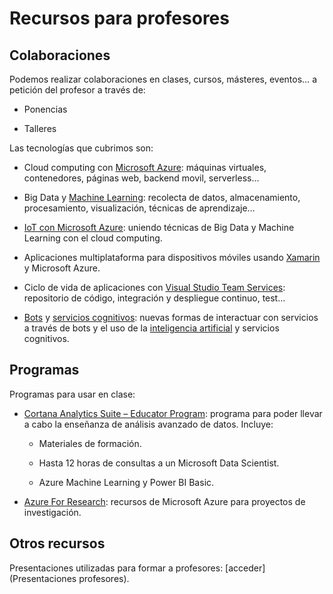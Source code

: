 Recursos para profesores
========================

Colaboraciones
--------------

Podemos realizar colaboraciones en clases, cursos, másteres, eventos… a petición del profesor a través de:

-   Ponencias

-   Talleres

Las tecnologías que cubrimos son:

-   Cloud computing con [Microsoft Azure](https://azure.microsoft.com/):
    máquinas virtuales, contenedores, páginas web, backend movil, serverless…

-   Big Data y [Machine
    Learning](https://azure.microsoft.com/es-es/services/machine-learning/):
    recolecta de datos, almacenamiento, procesamiento, visualización, técnicas
    de aprendizaje…

-   [IoT con Microsoft
    Azure](https://www.microsoft.com/es-es/cloud-platform/internet-of-things-azure-iot-suite):
    uniendo técnicas de Big Data y Machine Learning con el cloud computing.

-   Aplicaciones multiplataforma para dispositivos móviles usando
    [Xamarin](https://www.xamarin.com/) y Microsoft Azure.

-   Ciclo de vida de aplicaciones con [Visual Studio Team
    Services](https://www.visualstudio.com/team-services/): repositorio de
    código, integración y despliegue continuo, test…

-   [Bots](https://dev.botframework.com/) y [servicios
    cognitivos](https://www.microsoft.com/cognitive-services/): nuevas formas de
    interactuar con servicios a través de bots y el uso de la [inteligencia
    artificial](https://www.luis.ai/) y servicios cognitivos.

Programas
---------

Programas para usar en clase:

-   [Cortana Analytics Suite – Educator
    Program](http://msdsug.microsoft.com/azureu/): programa para poder llevar a
    cabo la enseñanza de análisis avanzado de datos. Incluye:

    -   Materiales de formación.

    -   Hasta 12 horas de consultas a un Microsoft Data Scientist.

    -   Azure Machine Learning y Power BI Basic.

-   [Azure For
    Research](https://www.microsoft.com/en-us/research/academic-program/microsoft-azure-for-research/):
    recursos de Microsoft Azure para proyectos de investigación.

Otros recursos
--------------

Presentaciones utilizadas para formar a profesores: [acceder](Presentaciones profesores).
